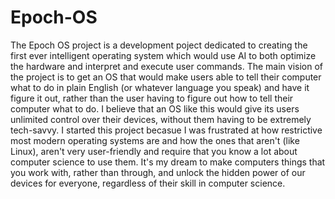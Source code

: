 # Epoch-OS
The Epoch OS project is a development poject dedicated to creating the first ever intelligent operating system which would use AI to both optimize the hardware and interpret and execute user commands.
The main vision of the project is to get an OS that would make users able to tell their computer what to do in plain English (or whatever language you speak) and have it figure it out, rather than the user having to figure out how to tell their computer what to do.
I believe that an OS like this would give its users unlimited control over their devices, without them having to be extremely tech-savvy.
I started this project becasue I was frustrated at how restrictive most modern operating systems are and how the ones that aren't (like Linux), aren't very user-friendly and require that you know a lot about computer science to use them.
It's my dream to make computers things that you work with, rather than through, and unlock the hidden power of our devices for everyone, regardless of their skill in computer science.
